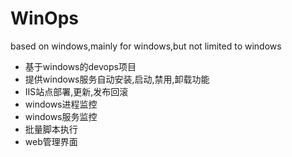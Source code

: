 # WinOps
based on windows,mainly for windows,but not limited to windows
* 基于windows的devops项目
* 提供windows服务自动安装,启动,禁用,卸载功能
* IIS站点部署,更新,发布回滚
* windows进程监控
* windows服务监控
* 批量脚本执行
* web管理界面
